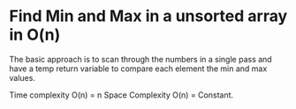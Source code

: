 # Find Min and Max in a unsorted array in O(n)

The basic approach is to scan through the numbers in a single pass and have a temp return variable to compare each element the min and max values.

Time complexity O(n) = n
Space Complexity O(n) = Constant.
